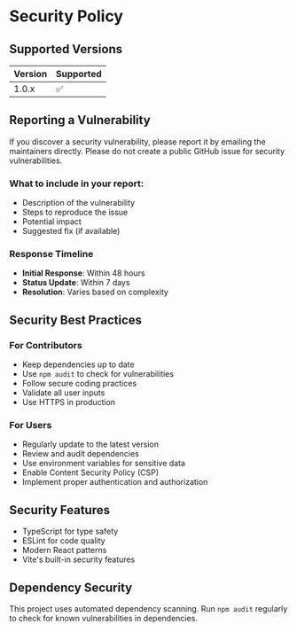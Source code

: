 # Security Policy

## Supported Versions

| Version | Supported          |
| ------- | ------------------ |
| 1.0.x   | :white_check_mark: |

## Reporting a Vulnerability

If you discover a security vulnerability, please report it by emailing the maintainers directly. Please do not create a public GitHub issue for security vulnerabilities.

### What to include in your report:

- Description of the vulnerability
- Steps to reproduce the issue
- Potential impact
- Suggested fix (if available)

### Response Timeline

- **Initial Response**: Within 48 hours
- **Status Update**: Within 7 days
- **Resolution**: Varies based on complexity

## Security Best Practices

### For Contributors

- Keep dependencies up to date
- Use `npm audit` to check for vulnerabilities
- Follow secure coding practices
- Validate all user inputs
- Use HTTPS in production

### For Users

- Regularly update to the latest version
- Review and audit dependencies
- Use environment variables for sensitive data
- Enable Content Security Policy (CSP)
- Implement proper authentication and authorization

## Security Features

- TypeScript for type safety
- ESLint for code quality
- Modern React patterns
- Vite's built-in security features

## Dependency Security

This project uses automated dependency scanning. Run `npm audit` regularly to check for known vulnerabilities in dependencies.